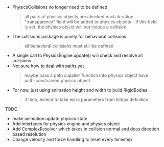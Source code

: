 * PhysicsCollisions no longer need to be defined
	> all pairs of physics objects are checked each iteration
	> "transparency" field will be added to physics objects
		- if this field is set, the physics object will not induce a
		collision
* The collisions package is purely for behavioral collisions
	> all behavioral collisions must still be defined
* A single call to PhysicsEngine.update() will check and resolve all
  collisions
* Not sure how to deal with paths yet
	> maybe pass a path supplier function into physics object
	> have path-constrained physics object
* For now, just using animation height and width to build RigidBodies
	> if time, extend to take extra parameters from hitbox definition

TODO
* make animation update physics state
* Add interfaces for physics engine and physics object
* Add ComplexResolver which takes in collision normal and does direction
  based resolution
* Change velocity and force handling to reset every timestep

